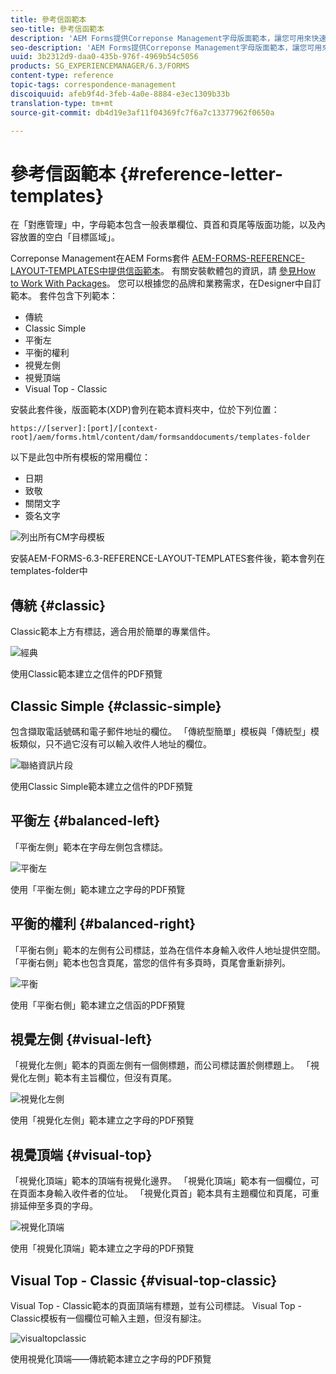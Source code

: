 ```yaml
---
title: 參考信函範本
seo-title: 參考信函範本
description: 'AEM Forms提供Correponse Management字母版面範本，讓您可用來快速建立字母。 '
seo-description: 'AEM Forms提供Correponse Management字母版面範本，讓您可用來快速建立字母。 '
uuid: 3b2312d9-daa0-435b-976f-4969b54c5056
products: SG_EXPERIENCEMANAGER/6.3/FORMS
content-type: reference
topic-tags: correspondence-management
discoiquuid: afeb9f4d-3feb-4a0e-8884-e3ec1309b33b
translation-type: tm+mt
source-git-commit: db4d19e3af11f04369fc7f6a7c13377962f0650a

---
```



# 參考信函範本 {#reference-letter-templates}

在「對應管理」中，字母範本包含一般表單欄位、頁首和頁尾等版面功能，以及內容放置的空白「目標區域」。

Correponse Management在AEM Forms套件 [AEM-FORMS-REFERENCE-LAYOUT-TEMPLATES中提供信函範本](https://www.adobeaemcloud.com/content/marketplace/marketplaceProxy.html?packagePath=/content/companies/public/adobe/packages/cq630/fd/AEM-FORMS-6.3-REFERENCE-LAYOUT-TEMPLATES)。 有關安裝軟體包的資訊，請 [參見How to Work With Packages](/help/sites-administering/package-manager.md)。 您可以根據您的品牌和業務需求，在Designer中自訂範本。 套件包含下列範本：

* 傳統
* Classic Simple
* 平衡左
* 平衡的權利
* 視覺左側
* 視覺頂端
* Visual Top - Classic

安裝此套件後，版面範本(XDP)會列在範本資料夾中，位於下列位置：

`https://[server]:[port]/[context-root]/aem/forms.html/content/dam/formsanddocuments/templates-folder`

以下是此包中所有模板的常用欄位：

* 日期
* 致敬
* 關閉文字
* 簽名文字

![列出所有CM字母模板](assets/templatescorrespondence.png)

安裝AEM-FORMS-6.3-REFERENCE-LAYOUT-TEMPLATES套件後，範本會列在templates-folder中

## 傳統 {#classic}

Classic範本上方有標誌，適合用於簡單的專業信件。

![經典](assets/classic.png)

使用Classic範本建立之信件的PDF預覽

## Classic Simple {#classic-simple}

包含擷取電話號碼和電子郵件地址的欄位。 「傳統型簡單」模板與「傳統型」模板類似，只不過它沒有可以輸入收件人地址的欄位。

![聯絡資訊片段](assets/classicsimple.png)

使用Classic Simple範本建立之信件的PDF預覽

## 平衡左 {#balanced-left}

「平衡左側」範本在字母左側包含標誌。

![平衡左](assets/balancedleft.png)

使用「平衡左側」範本建立之字母的PDF預覽

## 平衡的權利 {#balanced-right}

「平衡右側」範本的左側有公司標誌，並為在信件本身輸入收件人地址提供空間。 「平衡右側」範本也包含頁尾，當您的信件有多頁時，頁尾會重新排列。

![平衡](assets/balancedright.png)

使用「平衡右側」範本建立之信函的PDF預覽

## 視覺左側 {#visual-left}

「視覺化左側」範本的頁面左側有一個側標題，而公司標誌置於側標題上。 「視覺化左側」範本有主旨欄位，但沒有頁尾。

![視覺化左側](assets/visualleft.png)

使用「視覺化左側」範本建立之字母的PDF預覽

## 視覺頂端 {#visual-top}

「視覺化頂端」範本的頂端有視覺化邊界。 「視覺化頂端」範本有一個欄位，可在頁面本身輸入收件者的位址。 「視覺化頁首」範本具有主題欄位和頁尾，可重排延伸至多頁的字母。

![視覺化頂端](assets/visualtop.png)

使用「視覺化頂端」範本建立之字母的PDF預覽

## Visual Top - Classic {#visual-top-classic}

Visual Top - Classic範本的頁面頂端有標題，並有公司標誌。 Visual Top - Classic模板有一個欄位可輸入主題，但沒有腳注。

![visualtopclassic](assets/visualtopclassic.png)

使用視覺化頂端——傳統範本建立之字母的PDF預覽

